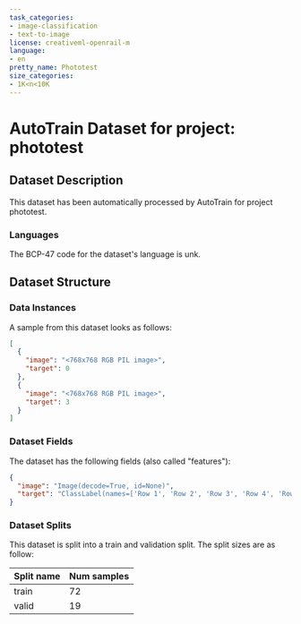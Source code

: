 ```yaml
---
task_categories:
- image-classification
- text-to-image
license: creativeml-openrail-m
language:
- en
pretty_name: Phototest
size_categories:
- 1K<n<10K
---
```

# AutoTrain Dataset for project: phototest

## Dataset Description

This dataset has been automatically processed by AutoTrain for project phototest.

### Languages

The BCP-47 code for the dataset's language is unk.

## Dataset Structure

### Data Instances

A sample from this dataset looks as follows:

```json
[
  {
    "image": "<768x768 RGB PIL image>",
    "target": 0
  },
  {
    "image": "<768x768 RGB PIL image>",
    "target": 3
  }
]
```

### Dataset Fields

The dataset has the following fields (also called "features"):

```json
{
  "image": "Image(decode=True, id=None)",
  "target": "ClassLabel(names=['Row 1', 'Row 2', 'Row 3', 'Row 4', 'Row 5'], id=None)"
}
```

### Dataset Splits

This dataset is split into a train and validation split. The split sizes are as follow:

| Split name   | Num samples         |
| ------------ | ------------------- |
| train        | 72 |
| valid        | 19 |